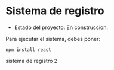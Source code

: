 <h1> Sistema de registro </h1>

- Estado del proyecto: En construccion.

Para ejecutar el sistema, debes poner:

``` npm install react ```

sistema de registro 2
